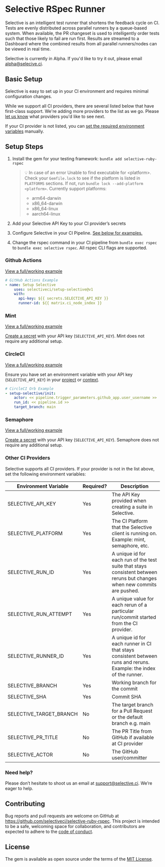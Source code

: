 # Selective RSpec Runner

Selective is an intelligent test runner that shortens the feedback cycle on CI. Tests are evenly distributed across parallel runners by a queue-based system. When available, the PR changeset is used to intelligently order tests such that those likely to fail are run first. Results are streamed to a Dashboard where the combined results from all parallel runners/nodes can be viewed in real time.

Selective is currently in Alpha. If you'd like to try it out, please email alpha@selecive.ci.

## Basic Setup

Selective is easy to set up in your CI environment and requires minimal configuration changes.

While we support all CI providers, there are several listed below that have first-class support. We're adding more providers to the list as we go. Please [let us know](#need-help) what providers you'd like to see next.

If your CI provider is not listed, you can [set the required environment variables](#other-ci-providers) manually.

## Setup Steps

1. Install the gem for your testing framework: `bundle add selective-ruby-rspec`

   > 💡 In case of an error Unable to find executable for \<platform\>. Check your `Gemfile.lock` to see if the platform is listed in `PLATFORMS` sections. If not, run `bundle lock --add-platform <platform>`.
   > Currently support platforms:
   >
   > - arm64-darwin
   > - x86_64-darwin
   > - x86_64-linux
   > - aarch64-linux

2. Add your Selective API Key to your CI provider’s secrets
3. Configure Selective in your CI Pipeline. [See below for examples.](#github-actions)
4. Change the rspec command in your CI pipeline from `bundle exec rspec` to `bundle exec selective rspec`. All rspec CLI flags are supported.

### Github Actions

[View a full/working example](https://github.com/selectiveci/selective-ruby-rspec/blob/main/.github/workflows/main.yml)

```yaml
# GitHub Actions Example
- name: Setup Selective
    uses: selectiveci/setup-selective@v1
    with:
      api-key: ${{ secrets.SELECTIVE_API_KEY }}
      runner-id: ${{ matrix.ci_node_index }}
```

### Mint

[View a full/working example](https://github.com/selectiveci/selective-ruby-rspec/blob/main/.mint/push.yml)

[Create a secret](https://www.rwx.com/docs/mint/secrets) with your API key (`SELECTIVE_API_KEY`). Mint does not require any additional setup.

### CircleCI

[View a full/working example](https://github.com/selectiveci/selective-ruby-rspec/blob/main/.circleci/config.yml)

Ensure you have set an environment variable with your API key (`SELECTIVE_API_KEY`) in your [project](https://circleci.com/docs/set-environment-variable/#set-an-environment-variable-in-a-project) or [context](https://circleci.com/docs/set-environment-variable/#set-an-environment-variable-in-a-context).

```yaml
# CircleCI Orb Example
- setup-selective/init:
    actor: << pipeline.trigger_parameters.github_app.user_username >>
    run_id: << pipeline.id >>
    target_branch: main
```

### Semaphore

[View a full/working example](https://github.com/selectiveci/selective-ruby-rspec/blob/main/.semaphore/semaphore.yml)

[Create a secret](https://docs.semaphoreci.com/essentials/using-secrets/) with your API key (`SELECTIVE_API_KEY`). Semaphore does not require any additional setup.

### Other CI Providers

Selective supports all CI providers. If your provider is not in the list above, set the following environment variables:

| Environment Variable    | Required? | Description                                                                                                              |
| ----------------------- | --------- | ------------------------------------------------------------------------------------------------------------------------ |
| SELECTIVE_API_KEY       | Yes       | The API Key provided when creating a suite in Selective.                                                                 |
| SELECTIVE_PLATFORM      | Yes       | The CI Platform that the Selective client is running on. Example: mint, semaphore, etc.                                  |
| SELECTIVE_RUN_ID        | Yes       | A unique id for each run of the test suite that stays consistent between reruns but changes when new commits are pushed. |
| SELECTIVE_RUN_ATTEMPT   | Yes       | A unique value for each rerun of a particular run/commit started from the CI provider.                                   |
| SELECTIVE_RUNNER_ID     | Yes       | A unique id for each runner in CI that stays consistent between runs and reruns. Example: the index of the runner.       |
| SELECTIVE_BRANCH        | Yes       | Working branch for the commit                                                                                            |
| SELECTIVE_SHA           | Yes       | Commit SHA                                                                                                               |
| SELECTIVE_TARGET_BRANCH | No        | The target branch for a Pull Request or the default branch e.g. main                                                     |
| SELECTIVE_PR_TITLE      | No        | The PR Title from GitHub if available at CI provider                                                                     |
| SELECTIVE_ACTOR         | No        | The GitHub user/committer                                                                                                |

### Need help?

Please don’t hesitate to shoot us an email at support@selective.ci. We’re eager to help.

## Contributing

Bug reports and pull requests are welcome on GitHub at https://github.com/selectiveci/selective-ruby-rspec. This project is intended to be a safe, welcoming space for collaboration, and contributors are expected to adhere to the [code of conduct](https://github.com/selectiveci/selective-ruby-rspec/blob/main/CODE_OF_CONDUCT.md).

## License

The gem is available as open source under the terms of the [MIT License](https://opensource.org/licenses/MIT).
